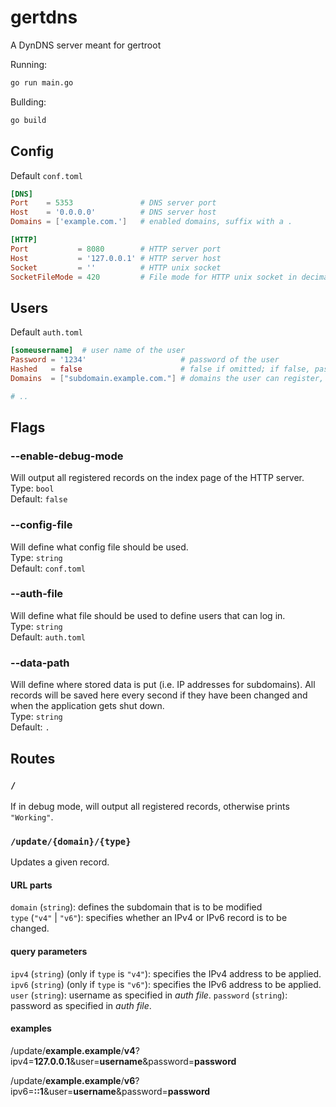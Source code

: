 # gertdns
A DynDNS server meant for gertroot

Running:
```sh
go run main.go
```

Bullding:
```sh
go build
```

## Config
Default `conf.toml`
```toml
[DNS]
Port    = 5353               # DNS server port
Host    = '0.0.0.0'          # DNS server host
Domains = ['example.com.']   # enabled domains, suffix with a .

[HTTP]
Port           = 8080        # HTTP server port
Host           = '127.0.0.1' # HTTP server host
Socket         = ''          # HTTP unix socket
SocketFileMode = 420         # File mode for HTTP unix socket in decimal (420 = 0644)
```

## Users
Default `auth.toml`
```toml
[someusername]  # user name of the user
Password = '1234'                     # password of the user
Hashed   = false                      # false if omitted; if false, password will be hashed
Domains  = ["subdomain.example.com."] # domains the user can register, suffix with a .

# ..
```

## Flags
### --enable-debug-mode
Will output all registered records on the index page of the HTTP server.  
Type: `bool`  
Default: `false`

### --config-file
Will define what config file should be used.  
Type: `string`  
Default: `conf.toml`


### --auth-file
Will define what file should be used to define users that can log in.  
Type: `string`  
Default: `auth.toml`

### --data-path
Will define where stored data is put (i.e. IP addresses for subdomains). All records will be saved here every second if they have been changed and when the application gets shut down.  
Type: `string`  
Default: `.`

## Routes
### `/`
If in debug mode, will output all registered records, otherwise prints `"Working"`.

### `/update/{domain}/{type}`
Updates a given record.  
#### URL parts
`domain` (`string`): defines the subdomain that is to be modified  
`type` (`"v4"` | `"v6"`): specifies whether an IPv4 or IPv6 record is to be changed.  
#### query parameters
`ipv4` (`string`) (only if `type` is `"v4"`): specifies the IPv4 address to be applied.  
`ipv6` (`string`) (only if `type` is `"v6"`): specifies the IPv6 address to be applied.  
`user` (`string`): username as specified in _auth file_.
`password` (`string`): password as specified in _auth file_.

#### examples
/update/**example.example**/**v4**?ipv4=**127.0.0.1**&user=**username**&password=**password**  

/update/**example.example**/**v6**?ipv6=**::1**&user=**username**&password=**password**  
